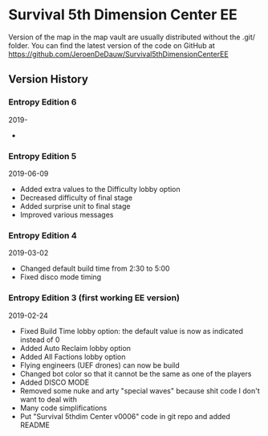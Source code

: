 # Survival 5th Dimension Center EE

Version of the map in the map vault are usually distributed without the .git/ folder.
You can find the latest version of the code on GitHub at https://github.com/JeroenDeDauw/Survival5thDimensionCenterEE

## Version History

### Entropy Edition 6

2019-

*

### Entropy Edition 5

2019-06-09

* Added extra values to the Difficulty lobby option
* Decreased difficulty of final stage
* Added surprise unit to final stage
* Improved various messages

### Entropy Edition 4

2019-03-02

* Changed default build time from 2:30 to 5:00
* Fixed disco mode timing

### Entropy Edition 3 (first working EE version)

2019-02-24

* Fixed Build Time lobby option: the default value is now as indicated instead of 0
* Added Auto Reclaim lobby option
* Added All Factions lobby option
* Flying engineers (UEF drones) can now be build
* Changed bot color so that it cannot be the same as one of the players
* Added DISCO MODE
* Removed some nuke and arty "special waves" because shit code I don't want to deal with
* Many code simplifications
* Put "Survival 5thdim Center v0006" code in git repo and added README